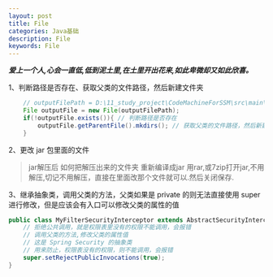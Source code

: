```yaml
---
layout: post
title: File
categories: Java基础
description: File
keywords: File
---
```


***爱上一个人,心会一直低,低到泥土里,在土里开出花来,如此卑微却又如此欣喜。***

1、判断路径是否存在、获取父类的文件路径，然后新建文件夹  
```java
    // outputFilePath = D:\11_study_project\CodeMachineForSSM\src\main\resources\generatorConfig.xml
    File outputFile = new File(outputFilePath);
    if(!outputFile.exists()){ // 判断路径是否存在
        outputFile.getParentFile().mkdirs(); // 获取父类的文件路径，然后新建文件夹
    }
```

2、更改 jar 包里面的文件
>jar解压后 如何把解压出来的文件夹 重新编译成jar
用rar,或7zip打开jar,不用解压,切记不用解压，直接在里面改那个文件就可以.然后关闭保存.

3、继承抽象类，调用父类的方法，父类如果是 private 的则无法直接使用 super 进行修改，但是应该会有入口可以修改父类的属性的值
```java
public class MyFilterSecurityInterceptor extends AbstractSecurityInterceptor implements Filter {
    // 拒绝公共调用，就是权限表里没有的权限不能调用，会报错
    // 调用父类的方法,修改父类的属性值
    // 这是 Spring Security 的抽象类
    // 用来防止，权限表没有的权限，则不能调用，会报错
    super.setRejectPublicInvocations(true);
}
```
